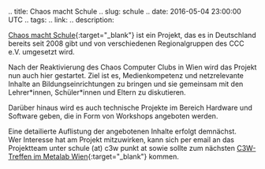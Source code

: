 .. title: Chaos macht Schule
.. slug: schule
.. date: 2016-05-04 23:00:00 UTC
.. tags:
.. link:
.. description:

[Chaos macht Schule](https://ccc.de/schule){:target="_blank"} ist ein Projekt, das es in Deutschland bereits seit 2008 gibt und von verschiedenen Regionalgruppen des CCC e.V. umgesetzt wird.

Nach der Reaktivierung des Chaos Computer Clubs in Wien wird das Projekt nun auch hier gestartet. Ziel ist es, Medienkompetenz und netzrelevante Inhalte an Bildungseinrichtungen zu bringen und sie gemeinsam mit den Lehrer\*innen, Schüler\*innen und Eltern zu diskutieren.

Darüber hinaus wird es auch technische Projekte im Bereich Hardware und Software geben, die in Form von Workshops angeboten werden.

Eine detailierte Auflistung der angebotenen Inhalte erfolgt demnächst.<br/>
Wer Interesse hat am Projekt mitzuwirken, kann sich per email an das Projektteam unter schule (at) c3w punkt at sowie sollte zum nächsten [C3W-Treffen im Metalab Wien](https://metalab.at/wiki/CCC_Wien){:target="_blank"} kommen.
